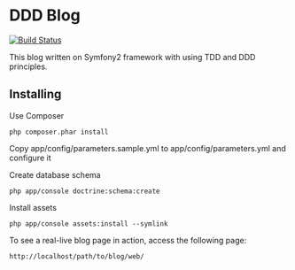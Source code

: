 DDD Blog
========

[![Build Status](https://travis-ci.org/idr0id/ddd-blog.png)](https://travis-ci.org/idr0id/ddd-blog)

This blog written on Symfony2 framework with using TDD and DDD principles.

Installing
----------

Use Composer

	php composer.phar install

Copy app/config/parameters.sample.yml to app/config/parameters.yml and configure it

Create database schema

	php app/console doctrine:schema:create

Install assets

	php app/console assets:install --symlink

To see a real-live blog page in action, access the following page:

    http://localhost/path/to/blog/web/
